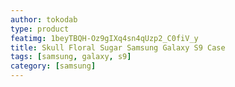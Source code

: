```yaml
---
author: tokodab
type: product
featimg: 1beyTBQH-Oz9gIXq4sn4qUzp2_C0fiV_y
title: Skull Floral Sugar Samsung Galaxy S9 Case
tags: [samsung, galaxy, s9]
category: [samsung]
---
```

